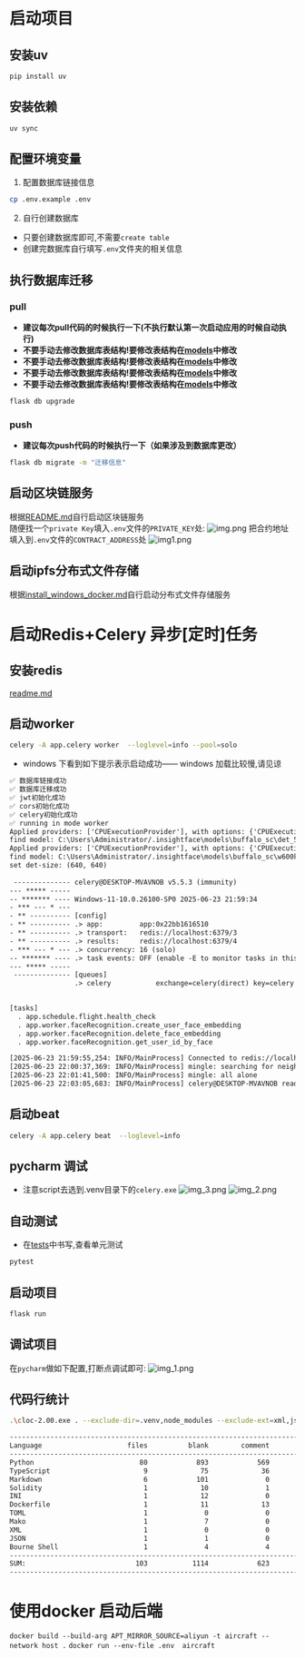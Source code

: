 # 启动项目

## 安装uv

```bash
pip install uv 
```

## 安装依赖

```bash
uv sync 
```

## 配置环境变量

1. 配置数据库链接信息

```bash
cp .env.example .env
```

2. 自行创建数据库

- 只要创建数据库即可,不需要`create table`
- 创建完数据库自行填写`.env`文件夹的相关信息

## 执行数据库迁移
### pull
- **建议每次pull代码的时候执行一下(不执行默认第一次启动应用的时候自动执行)**  
- **不要手动去修改数据库表结构!要修改表结构在[models](app%2Fmodels)中修改**
- **不要手动去修改数据库表结构!要修改表结构在[models](app%2Fmodels)中修改**
- **不要手动去修改数据库表结构!要修改表结构在[models](app%2Fmodels)中修改**
- **不要手动去修改数据库表结构!要修改表结构在[models](app%2Fmodels)中修改**

```bash
flask db upgrade 
```
### push
- **建议每次push代码的时候执行一下（如果涉及到数据库更改）**

```bash
flask db migrate -m "迁移信息" 
```

## 启动区块链服务
根据[README.md](web3%2FREADME.md)自行启动区块链服务 \
随便找一个`private Key`填入`.env`文件的`PRIVATE_KEY`处:
![img.png](readmeimg%2Fimg.png) 
把合约地址填入到`.env`文件的`CONTRACT_ADDRESS`处
![img1.png](readmeimg%2Fimg1.png)
## 启动ipfs分布式文件存储
根据[install_windows_docker.md](docker%2Fmiddleware%2Fipfs%2Finstall_windows_docker.md)自行启动分布式文件存储服务


# 启动Redis+Celery 异步[定时]任务
## 安装redis
[readme.md](docker%2Fmiddleware%2Fredis%2Freadme.md)
## 启动worker
```bash
celery -A app.celery worker  --loglevel=info --pool=solo
```
- windows 下看到如下提示表示启动成功—— windows 加载比较慢,请见谅
```txt
✅ 数据库链接成功
✅ 数据库迁移成功
✅ jwt初始化成功
✅ cors初始化成功
✅ celery初始化成功
✅ running in mode worker
Applied providers: ['CPUExecutionProvider'], with options: {'CPUExecutionProvider': {}}
find model: C:\Users\Administrator/.insightface\models\buffalo_sc\det_500m.onnx detection [1, 3, '?', '?'] 127.5 128.0
Applied providers: ['CPUExecutionProvider'], with options: {'CPUExecutionProvider': {}}
find model: C:\Users\Administrator/.insightface\models\buffalo_sc\w600k_mbf.onnx recognition ['None', 3, 112, 112] 127.5 127.5
set det-size: (640, 640)
 
 -------------- celery@DESKTOP-MVAVNOB v5.5.3 (immunity)
--- ***** ----- 
-- ******* ---- Windows-11-10.0.26100-SP0 2025-06-23 21:59:34
- *** --- * --- 
- ** ---------- [config]
- ** ---------- .> app:         app:0x22bb1616510
- ** ---------- .> transport:   redis://localhost:6379/3
- ** ---------- .> results:     redis://localhost:6379/4
- *** --- * --- .> concurrency: 16 (solo)
-- ******* ---- .> task events: OFF (enable -E to monitor tasks in this worker)
--- ***** ----- 
 -------------- [queues]
                .> celery           exchange=celery(direct) key=celery
                

[tasks]
  . app.schedule.flight.health_check
  . app.worker.faceRecognition.create_user_face_embedding
  . app.worker.faceRecognition.delete_face_embedding
  . app.worker.faceRecognition.get_user_id_by_face

[2025-06-23 21:59:55,254: INFO/MainProcess] Connected to redis://localhost:6379/3
[2025-06-23 22:00:37,369: INFO/MainProcess] mingle: searching for neighbors
[2025-06-23 22:01:41,500: INFO/MainProcess] mingle: all alone
[2025-06-23 22:03:05,683: INFO/MainProcess] celery@DESKTOP-MVAVNOB ready. 
```


## 启动beat
```bash
celery -A app.celery beat  --loglevel=info
```




## pycharm 调试
- 注意script去选到.venv目录下的`celery.exe`
![img_3.png](readmeimg%2Fimg_3.png)
![img_2.png](readmeimg%2Fimg_2.png)

## 自动测试

- 在[tests](tests)中书写,查看单元测试
```bash
pytest 
```

## 启动项目
```bash
flask run
```
## 调试项目
在`pycharm`做如下配置,打断点调试即可:
![img_1.png](readmeimg%2Fimg_1.png)

## 代码行统计
```bash
.\cloc-2.00.exe . --exclude-dir=.venv,node_modules --exclude-ext=xml,json
```
```markdown
-------------------------------------------------------------------------------
Language                     files          blank        comment           code
-------------------------------------------------------------------------------
Python                          80            893            569           5070
TypeScript                       9             75             36            712
Markdown                         6            101              0            407
Solidity                         1             10              1             42
INI                              1             12              0             38
Dockerfile                       1             11             13             32
TOML                             1              0              0             22
Mako                             1              7              0             17
XML                              1              0              0             10
JSON                             1              1              0              7
Bourne Shell                     1              4              4              5
-------------------------------------------------------------------------------
SUM:                           103           1114            623           6362
-------------------------------------------------------------------------------
```

# 使用docker 启动后端
`docker build --build-arg APT_MIRROR_SOURCE=aliyun -t aircraft --network host .`
`docker run --env-file .env  aircraft `